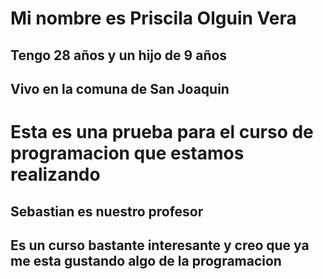# Mi nombre es Priscila Olguin Vera

## Tengo 28 años y un hijo de 9 años 
## Vivo en la comuna de San Joaquin 

# Esta es una prueba para el curso de programacion que estamos realizando 

## Sebastian es nuestro profesor

## Es un curso bastante interesante y creo que ya me esta gustando algo de la programacion

